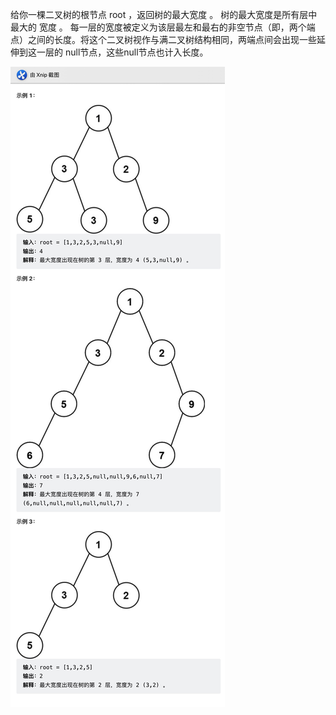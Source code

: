 给你一棵二叉树的根节点 root ，返回树的最大宽度 。
树的最大宽度是所有层中最大的 宽度 。
每一层的宽度被定义为该层最左和最右的非空节点（即，两个端点）之间的长度。将这个二叉树视作与满二叉树结构相同，两端点间会出现一些延伸到这一层的
null节点，这些null节点也计入长度。

![这是图片](./file/POPO20230201-145357.jpg "Magic Gardens")